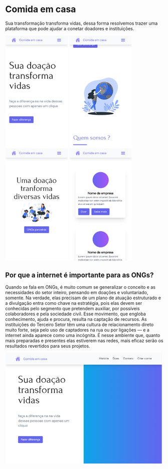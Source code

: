 # Comida em casa

Sua transformação transforma vidas, dessa forma resolvemos trazer uma plataforma que pode ajudar a conetar doadores e instituições.

<span>
  <img src="./src/assets/images/screenshots/1.png" width="200" title="Home">
  <img src="./src/assets/images/screenshots/2.png" width="200" title="Home">
  <img src="./src/assets/images/screenshots/3.png" width="200" title="Home">
  <img src="./src/assets/images/screenshots/4.png" width="200" title="Home">
</span>

## Por que a internet é importante para as ONGs?

Quando se fala em ONGs, é muito comum se generalizar o conceito e as necessidades do setor inteiro, pensando em doações e voluntariado, somente. Na verdade, elas precisam de um plano de atuação estruturado e a divulgação entra como chave na estratégia, pois elas devem ser conhecidas pelo segmento que pretendem auxiliar, por possíveis colaboradores e pela sociedade civil. Esse movimento, que engloba conhecimento, ajuda e procura, resulta na captação de recursos.
As instituições do Terceiro Setor têm uma cultura de relacionamento direto muito forte, seja pelo uso de captadores na rua ou por ligações — e a internet ainda aparece como uma incógnita. É nesse ambiente que, quanto mais preparadas e presentes elas estiverem nas redes, mais eficaz serão os resultados revertidos para seus projetos.

<img src="./src/assets/images/screenshots/5.png" width="500" title="Home">